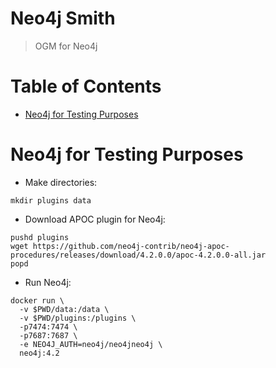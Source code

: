 # Neo4j Smith
> OGM for Neo4j

# Table of Contents
* [Neo4j for Testing Purposes](#neo4j-for-testing-purposes)

# Neo4j for Testing Purposes

* Make directories:

```
mkdir plugins data
```

* Download APOC plugin for Neo4j:

```
pushd plugins
wget https://github.com/neo4j-contrib/neo4j-apoc-procedures/releases/download/4.2.0.0/apoc-4.2.0.0-all.jar
popd
```

* Run Neo4j:

```
docker run \
  -v $PWD/data:/data \
  -v $PWD/plugins:/plugins \
  -p7474:7474 \
  -p7687:7687 \
  -e NEO4J_AUTH=neo4j/neo4jneo4j \
  neo4j:4.2
```
